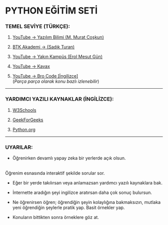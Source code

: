 # PYTHON EĞİTİM SETİ

### TEMEL SEVİYE (TÜRKÇE):
1. [YouTube -> Yazılım Bilimi (M. Murat Coşkun)](https://www.youtube.com/watch?v=tvvEqvyh_Vw&t=1990s&ab_channel=Yaz%C4%B1l%C4%B1mBilimi)

2. [BTK Akademi -> (Sadık Turan)](https://www.btkakademi.gov.tr/portal/course/python-programlama-dili-29055)

3. [YouTube -> Yakın Kampüs (Erol Mesut Gün)](https://www.youtube.com/watch?v=EzHgbO1Cee4&list=PLWctyKyPphPiul3WbHkniANLqSheBVP3O&ab_channel=Yak%C4%B1nKamp%C3%BCs)

4. [YouTube -> Kavax](https://www.youtube.com/watch?v=_wZUNiGtkcw&ab_channel=Kavax)

5. [YouTube -> Bro Code [İngilizce]](https://www.youtube.com/watch?v=XKHEtdqhLK8&ab_channel=BroCode) <br>
    (*Parça parça olarak konu bazlı izlenebilir*)

<hr>

### YARDIMCI YAZILI KAYNAKLAR (İNGİLİZCE):
1. [W3Schools](https://www.w3schools.com/python/python_intro.asp)

4. [GeekForGeeks](https://www.geeksforgeeks.org/python-basics/)

5. [Python.org](https://docs.python.org/3/tutorial/index.html)

<hr>

### UYARILAR:
- Öğrenirken devamlı yapay zeka bir yerlerde açık olsun. 
<br>
Öğrenim esnasında interaktif şekilde sorular sor.

- Eğer bir yerde takılırsan veya anlamazsan yardımcı yazılı kaynaklara bak.

- İnternette aradığın şeyi ingilizce aratırsan daha çok sonuç bulursun.

- Ne öğrenirsen öğren; öğrendiğin şeyin kolaylığına bakmaksızın, mutlaka <br>
yeni öğrendiğin şeylerle pratik yap. Basit örnekler yap.

- Konuların bittikten sonra örneklere göz at.
